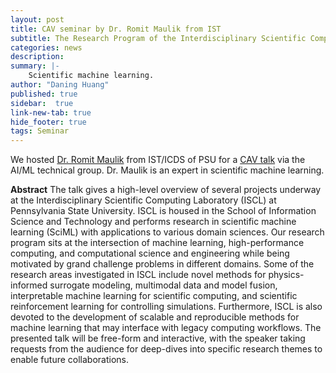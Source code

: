 ```yaml
---
layout: post
title: CAV seminar by Dr. Romit Maulik from IST
subtitle: The Research Program of the Interdisciplinary Scientific Computing Laboratory
categories: news
description:
summary: |-
    Scientific machine learning.
author: "Daning Huang"
published: true
sidebar:  true
link-new-tab: true
hide_footer: true
tags: Seminar
---
```


We hosted [Dr. Romit Maulik](https://romit-maulik.github.io/) from IST/ICDS of PSU for a [CAV talk](https://www.cav.psu.edu/resources/seminar-archive.aspx) via the AI/ML technical group.  Dr. Maulik is an expert in scientific machine learning.

**Abstract**  The talk gives a high-level overview of several projects underway at the Interdisciplinary Scientific Computing Laboratory (ISCL) at Pennsylvania State University. ISCL is housed in the School of Information Science and Technology and performs research in scientific machine learning (SciML) with applications to various domain sciences. Our research program sits at the intersection of machine learning, high-performance computing, and computational science and engineering while being motivated by grand challenge problems in different domains. Some of the research areas investigated in ISCL include novel methods for physics-informed surrogate modeling, multimodal data and model fusion, interpretable machine learning for scientific computing, and scientific reinforcement learning for controlling simulations. Furthermore, ISCL is also devoted to the development of scalable and reproducible methods for machine learning that may interface with legacy computing workflows. The presented talk will be free-form and interactive, with the speaker taking requests from the audience for deep-dives into specific research themes to enable future collaborations.
